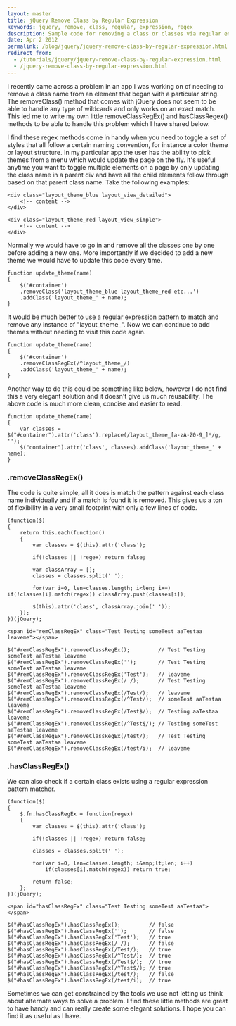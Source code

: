 ```yaml
---
layout: master
title: jQuery Remove Class by Regular Expression
keywords: jquery, remove, class, regular, expression, regex
description: Sample code for removing a class or classes via regular expression through a jQuery utility extension.
date: Apr 2 2012
permalink: /blog/jquery/jquery-remove-class-by-regular-expression.html
redirect_from:
  - /tutorials/jquery/jquery-remove-class-by-regular-expression.html
  - /jquery-remove-class-by-regular-expression.html
---
```


I recently came across a problem in an app I was working on of needing to remove a class name from an element that began with a particular string.  The removeClass() method that comes with jQuery does not seem to be able to handle any type of wildcards and only works on an exact match.  This led me to write my own little removeClassRegEx() and hasClassRegex() methods to be able to handle this problem which I have shared below.

I find these regex methods come in handy when you need to toggle a set of styles that all follow a certain naming convention, for instance a color theme or layout structure.  In my particular app the user has the ability to pick themes from a menu which would update the page on the fly.  It's useful anytime you want to toggle multiple elements on a page by only updating the class name in a parent div and have all the child elements follow through based on that parent class name.  Take the following examples:

~~~
<div class="layout_theme_blue layout_view_detailed">
    <!-- content -->
</div>

<div class="layout_theme_red layout_view_simple">
    <!-- content -->
</div>
~~~

Normally we would have to go in and remove all the classes one by one before adding a new one.  More importantly if we decided to add a new theme we would have to update this code every time. 

~~~
function update_theme(name)
{
    $('#container')
    .removeClass('layout_theme_blue layout_theme_red etc...')
    .addClass('layout_theme_' + name);
}
~~~

It would be much better to use a regular expression pattern to match and remove any instance of "layout_theme_".  Now we can continue to add themes without needing to visit this code again.

~~~
function update_theme(name)
{
    $('#container')
    .removeClassRegEx(/^layout_theme_/)
    .addClass('layout_theme_' + name);
}
~~~

Another way to do this could be something like below, however I do not find this a very elegant solution and it doesn't give us much reusability.  The above code is much more clean, concise and easier to read.

~~~
function update_theme(name)
{
    var classes = $("#container").attr('class').replace(/layout_theme_[a-zA-Z0-9_]*/g, '');
    $("container").attr('class', classes).addClass('layout_theme_' + name);
}
~~~

### .removeClassRegEx()
The code is quite simple,  all it does is match the pattern against each class name individually and if a match is found it is removed.  This gives us a ton of flexibility in a very small footprint with only a few lines of code.

~~~
(function($)
{
    return this.each(function()
    {
        var classes = $(this).attr('class');

        if(!classes || !regex) return false;

        var classArray = [];
        classes = classes.split(' ');

        for(var i=0, len=classes.length; i<len; i++) if(!classes[i].match(regex)) classArray.push(classes[i]);

        $(this).attr('class', classArray.join(' '));
    });
})(jQuery);
~~~

~~~
<span id="remClassRegEx" class="Test Testing someTest aaTestaa leaveme"></span>
    
$("#remClassRegEx").removeClassRegEx();         // Test Testing someTest aaTestaa leaveme
$("#remClassRegEx").removeClassRegEx('');       // Test Testing someTest aaTestaa leaveme
$("#remClassRegEx").removeClassRegEx('Test');   // leaveme
$("#remClassRegEx").removeClassRegEx(/ /);      // Test Testing someTest aaTestaa leaveme
$("#remClassRegEx").removeClassRegEx(/Test/);   // leaveme
$("#remClassRegEx").removeClassRegEx(/^Test/);  // someTest aaTestaa leaveme
$("#remClassRegEx").removeClassRegEx(/Test$/);  // Testing aaTestaa leaveme
$("#remClassRegEx").removeClassRegEx(/^Test$/); // Testing someTest aaTestaa leaveme
$("#remClassRegEx").removeClassRegEx(/test/);   // Test Testing someTest aaTestaa leaveme
$("#remClassRegEx").removeClassRegEx(/test/i);  // leaveme
~~~

### .hasClassRegEx()
We can also check if a certain class exists using a regular expression pattern matcher. 

~~~
(function($)
{
    $.fn.hasClassRegEx = function(regex)
    {
        var classes = $(this).attr('class');
        
        if(!classes || !regex) return false;
        
        classes = classes.split(' ');
        
        for(var i=0, len=classes.length; i&amp;lt;len; i++)
            if(classes[i].match(regex)) return true;
        
        return false;
    }; 
})(jQuery);
~~~

~~~
<span id="hasClassRegEx" class="Test Testing someTest aaTestaa"></span>
    
$("#hasClassRegEx").hasClassRegEx();         // false
$("#hasClassRegEx").hasClassRegEx('');       // false
$("#hasClassRegEx").hasClassRegEx('Test');   // true
$("#hasClassRegEx").hasClassRegEx(/ /);      // false
$("#hasClassRegEx").hasClassRegEx(/Test/);   // true
$("#hasClassRegEx").hasClassRegEx(/^Test/);  // true
$("#hasClassRegEx").hasClassRegEx(/Test$/);  // true
$("#hasClassRegEx").hasClassRegEx(/^Test$/); // true
$("#hasClassRegEx").hasClassRegEx(/test/);   // false
$("#hasClassRegEx").hasClassRegEx(/test/i);  // true
~~~

Sometimes we can get constrained by the tools we use not letting us think about alternate ways to solve a problem.  I find these little methods are great to have handy and can really create some elegant solutions.  I hope you can find it as useful as I have.